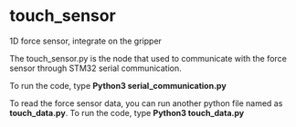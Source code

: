 # touch_sensor
1D force sensor, integrate on the gripper

The touch_sensor.py is the node that used to communicate with the force sensor through STM32 serial communication.

To run the code, type **Python3 serial_communication.py**

To read the force sensor data, you can run another python file named as **touch_data.py**.
To run the code, type **Python3 touch_data.py**

